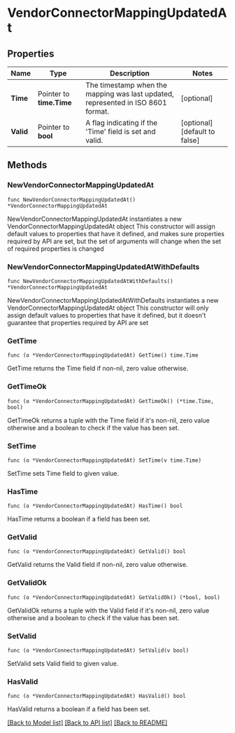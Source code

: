 # VendorConnectorMappingUpdatedAt

## Properties

Name | Type | Description | Notes
------------ | ------------- | ------------- | -------------
**Time** | Pointer to **time.Time** | The timestamp when the mapping was last updated, represented in ISO 8601 format. | [optional] 
**Valid** | Pointer to **bool** | A flag indicating if the &#39;Time&#39; field is set and valid. | [optional] [default to false]

## Methods

### NewVendorConnectorMappingUpdatedAt

`func NewVendorConnectorMappingUpdatedAt() *VendorConnectorMappingUpdatedAt`

NewVendorConnectorMappingUpdatedAt instantiates a new VendorConnectorMappingUpdatedAt object
This constructor will assign default values to properties that have it defined,
and makes sure properties required by API are set, but the set of arguments
will change when the set of required properties is changed

### NewVendorConnectorMappingUpdatedAtWithDefaults

`func NewVendorConnectorMappingUpdatedAtWithDefaults() *VendorConnectorMappingUpdatedAt`

NewVendorConnectorMappingUpdatedAtWithDefaults instantiates a new VendorConnectorMappingUpdatedAt object
This constructor will only assign default values to properties that have it defined,
but it doesn't guarantee that properties required by API are set

### GetTime

`func (o *VendorConnectorMappingUpdatedAt) GetTime() time.Time`

GetTime returns the Time field if non-nil, zero value otherwise.

### GetTimeOk

`func (o *VendorConnectorMappingUpdatedAt) GetTimeOk() (*time.Time, bool)`

GetTimeOk returns a tuple with the Time field if it's non-nil, zero value otherwise
and a boolean to check if the value has been set.

### SetTime

`func (o *VendorConnectorMappingUpdatedAt) SetTime(v time.Time)`

SetTime sets Time field to given value.

### HasTime

`func (o *VendorConnectorMappingUpdatedAt) HasTime() bool`

HasTime returns a boolean if a field has been set.

### GetValid

`func (o *VendorConnectorMappingUpdatedAt) GetValid() bool`

GetValid returns the Valid field if non-nil, zero value otherwise.

### GetValidOk

`func (o *VendorConnectorMappingUpdatedAt) GetValidOk() (*bool, bool)`

GetValidOk returns a tuple with the Valid field if it's non-nil, zero value otherwise
and a boolean to check if the value has been set.

### SetValid

`func (o *VendorConnectorMappingUpdatedAt) SetValid(v bool)`

SetValid sets Valid field to given value.

### HasValid

`func (o *VendorConnectorMappingUpdatedAt) HasValid() bool`

HasValid returns a boolean if a field has been set.


[[Back to Model list]](../README.md#documentation-for-models) [[Back to API list]](../README.md#documentation-for-api-endpoints) [[Back to README]](../README.md)


